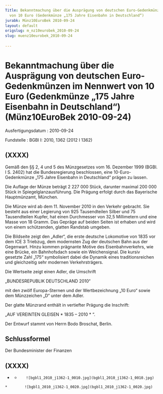 ```yaml
---
Title: Bekanntmachung über die Ausprägung von deutschen Euro-Gedenkmünzen im Nennwert
  von 10 Euro (Gedenkmünze „175 Jahre Eisenbahn in Deutschland“)
jurabk: Münz10EuroBek 2010-09-24
layout: default
origslug: m_nz10eurobek_2010-09-24
slug: muenz10eurobek_2010-09-24

---
```


# Bekanntmachung über die Ausprägung von deutschen Euro-Gedenkmünzen im Nennwert von 10 Euro (Gedenkmünze „175 Jahre Eisenbahn in Deutschland“) (Münz10EuroBek 2010-09-24)

Ausfertigungsdatum
:   2010-09-24

Fundstelle
:   BGBl I: 2010, 1362 (2012 I 1362)


## (XXXX)

Gemäß den §§ 2, 4 und 5 des Münzgesetzes vom 16. Dezember 1999 (BGBl. I S. 2402) hat die Bundesregierung beschlossen, eine 10-Euro-Gedenkmünze „175 Jahre Eisenbahn in Deutschland“ prägen zu lassen.

Die Auflage der Münze beträgt 2 227 000 Stück, darunter maximal 200 000 Stück in Spiegelglanzausführung. Die Prägung erfolgt durch das Bayerische Hauptmünzamt, München.

Die Münze wird ab dem 11. November 2010 in den Verkehr gebracht. Sie besteht aus einer Legierung von 925 Tausendteilen Silber und 75 Tausendteilen Kupfer, hat einen Durchmesser von 32,5 Millimetern und eine Masse von 18 Gramm. Das Gepräge auf beiden Seiten ist erhaben und wird von einem schützenden, glatten Randstab umgeben.

Die Bildseite zeigt den „Adler“, die erste deutsche Lokomotive von 1835 vor dem ICE 3 Triebzug, dem modernsten Zug der deutschen Bahn aus der Gegenwart. Hinzu kommen prägnante Motive des Eisenbahnverkehrs, wie eine Brücke, ein Bahnhofsdach sowie ein Weichensignal. Die kursiv gesetzte Zahl „175“ symbolisiert dabei die Dynamik eines traditionsreichen und gleichzeitig sehr modernen Verkehrsträgers.

Die Wertseite zeigt einen Adler, die Umschrift

„BUNDESREPUBLIK DEUTSCHLAND 2010“

mit den zwölf Europa-Sternen und der Wertbezeichnung „10 Euro“ sowie dem Münzzeichen „D“ unter dem Adler.

Der glatte Münzrand enthält in vertiefter Prägung die Inschrift:

„AUF VEREINTEN GLEISEN \* 1835 – 2010 \* “.

Der Entwurf stammt von Herrn Bodo Broschat, Berlin.


## Schlussformel

Der Bundesminister der Finanzen


## (XXXX)


*    *        ![bgbl1_2010_j1362-1_0010.jpg](bgbl1_2010_j1362-1_0010.jpg)
    *        ![bgbl1_2010_j1362-1_0020.jpg](bgbl1_2010_j1362-1_0020.jpg)


